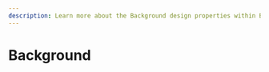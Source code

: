 ```yaml
---
description: Learn more about the Background design properties within Budibase
---
```


# Background

